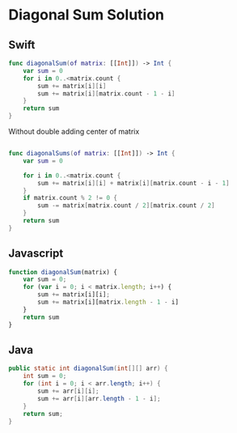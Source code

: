 # Diagonal Sum Solution

## Swift

```swift
func diagonalSum(of matrix: [[Int]]) -> Int {
    var sum = 0
    for i in 0..<matrix.count {
        sum += matrix[i][i]
        sum += matrix[i][matrix.count - 1 - i]
    }
    return sum
}
```
Without double adding center of matrix
```swift 

func diagonalSums(of matrix: [[Int]]) -> Int {
    var sum = 0

    for i in 0..<matrix.count {
        sum += matrix[i][i] + matrix[i][matrix.count - i - 1]
    }
    if matrix.count % 2 != 0 {
        sum -= matrix[matrix.count / 2][matrix.count / 2]
    }
    return sum
}
```

## Javascript

```javascript
function diagonalSum(matrix) {
    var sum = 0;
    for (var i = 0; i < matrix.length; i++) {
        sum += matrix[i][i];
        sum += matrix[i][matrix.length - 1 - i]
    }
    return sum
}
```

## Java

```java
public static int diagonalSum(int[][] arr) {
    int sum = 0;
    for (int i = 0; i < arr.length; i++) {
        sum += arr[i][i];
        sum += arr[i][arr.length - 1 - i];
    }
    return sum;
}
```

